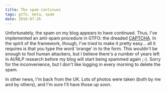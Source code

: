```yaml
---
title: The spam continues
tags: gtfo, meta, spam
date: 2010-07-26
---
```


Unfortunately, the spam on my blog appears to have continued. Thus, I've
implemented an anti-spam procedure in GTFO: the dreaded [CAPTCHA][1]. In the
spirit of the framework, though, I've tried to make it pretty easy... all it
requires is that you type the word 'orange' in to the form. This wouldn't be
enough to fool human attackers, but I believe there's a number of years left in
AI/NLP research before my blog will start being spammed again ;-). Sorry for
the inconvenience, but I don't like logging in every morning to delete the
spam.

In other news, I'm back from the UK. Lots of photos were taken (both by me and
by others), and I'm sure I'll have those up soon.

 [1]: http://en.wikipedia.org/wiki/CAPTCHA

